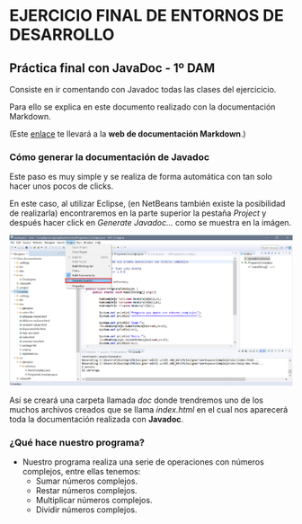 # EJERCICIO FINAL DE ENTORNOS DE DESARROLLO

## Práctica final con JavaDoc - 1º DAM

Consiste en ir comentando con Javadoc todas las clases del ejercicicio.

Para ello se explica en este documento realizado con la documentación Markdown.

(Este [enlace](https://www.markdownguide.org/basic-syntax/) te llevará a la **web de documentación Markdown**.)

### Cómo generar la documentación de Javadoc

Este paso es muy simple y se realiza de forma automática con tan solo hacer unos pocos de clicks.

En este caso, al utilizar Eclipse, (en NetBeans también existe la posibilidad de realizarla) encontraremos en la parte superior la pestaña *Project* y después hacer click en *Generate Javadoc...* como se muestra en la imágen.

![Captura 1](Screenshot_2.png)

Así se creará una carpeta llamada *doc* donde trendremos uno de los muchos archivos creados que se llama *index.html* en el cual nos aparecerá toda la documentación realizada con **Javadoc**.

### ¿Qué hace nuestro programa?

- Nuestro programa realiza una serie de operaciones con números complejos, entre ellas tenemos:
  - Sumar números complejos.
  - Restar números complejos.
  - Multiplicar números complejos.
  - Dividir números complejos.

